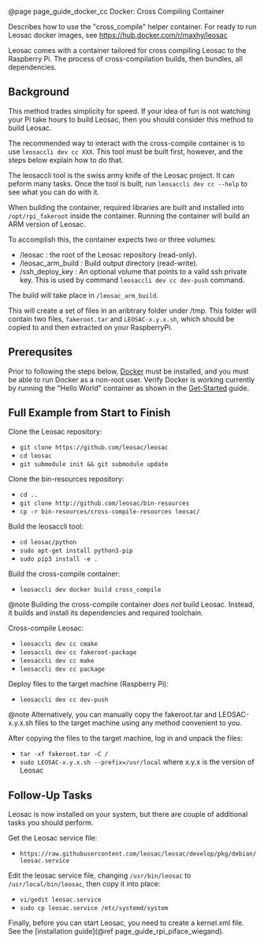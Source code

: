 @page page_guide_docker_cc Docker: Cross Compiling Container

Describes how to use the "cross_compile" helper container.
For ready to run Leosac docker images, see https://hub.docker.com/r/maxhy/leosac

Leosac comes with a container tailored for cross compiling Leosac to the Raspberry Pi.
The process of cross-compilation builds, then bundles, all dependencies.


Background
----------

This method trades simplicity for speed. If your idea of fun is not watching your Pi take hours to build Leosac, then you should consider this method to build Leosac.

The recommended way to interact with the cross-compile container is to use `leosaccli dev cc XXX`.
This tool must be built first, however, and the steps below explain how to do that.

The leosaccli tool is the swiss army knife of the Leosac project. It can peform many tasks.
Once the tool is built, run `leosaccli dev cc --help` to see what you can do with it.

When building the container, required libraries are built and installed into `/opt/rpi_fakeroot` inside the container.
Running the container will build an ARM version of Leosac.

To accomplish this, the container expects two or three volumes:
  + /leosac : the root of the Leosac repository (read-only).
  + /leosac_arm_build : Build output directory (read-write).
  + /ssh_deploy_key : An optional volume that points to a valid ssh private key.
    This is used by command `leosaccli dev cc dev-push` command.

The build will take place in `/leosac_arm_build`.

This will create a set of files in an aribtrary folder under /tmp. This folder will contain two files, `fakeroot.tar` and `LEOSAC-x.y.x.sh`, which should be copied to and then extracted on your RaspberryPi.


Prerequsites
------------

Prior to following the steps below, [Docker](https://docs.docker.com/get-started/) must be installed, and you must be able to run Docker as a non-root user.
Verify Docker is working currently by running the "Hello World" container as shown in the [Get-Started](https://docs.docker.com/get-started/) guide.


Full Example from Start to Finish
---------------------------------

Clone the Leosac repository:
  + `git clone https://github.com/leosac/leosac`
  + `cd leosac`
  + `git submodule init && git submodule update`

Clone the bin-resources repository:
  + `cd ..`
  + `git clone http://github.com/leosac/bin-resources`
  + `cp -r bin-resources/cross-compile-resources leosac/`

Build the leosaccli tool:
  + `cd leosac/python`
  + `sudo apt-get install python3-pip`
  + `sudo pip3 install -e .`

Build the cross-compile container:
  + `leosaccli dev docker build cross_compile`

@note Building the cross-compile container *does not* build Leosac. Instead, it builds and install its dependencies and required toolchain.

Cross-compile Leosac:
  + `leosaccli dev cc cmake`
  + `leosaccli dev cc fakeroot-package`
  + `leosaccli dev cc make`
  + `leosaccli dev cc package`

Deploy files to the target machine (Raspberry Pi):
  + `leosaccli dev cc dev-push`

@note Alternatively, you can manually copy the fakeroot.tar and LEOSAC-x.y.x.sh files to the target machine using any method convenient to you.

After copying the files to the target machine, log in and unpack the files:
  + `tar -xf fakeroot.tar -C /`
  + `sudo LEOSAC-x.y.x.sh --prefix=/usr/local` where x.y.x is the version of Leosac


Follow-Up Tasks
---------------

Leosac is now installed on your system, but there are couple of additional tasks you should perform.

Get the Leosac service file:
  + `https://raw.githubusercontent.com/leosac/leosac/develop/pkg/debian/leosac.service`

Edit the leosac service file, changing `/usr/bin/leosac` to `/usr/local/bin/leosac`, then copy it into place:
  + `vi/gedit leosac.service`
  + `sudo cp leosac.service /etc/systemd/system`

Finally, before you can start Leosac, you need to create a kernel.xml file. See the [installation guide](@ref page_guide_rpi_piface_wiegand).
